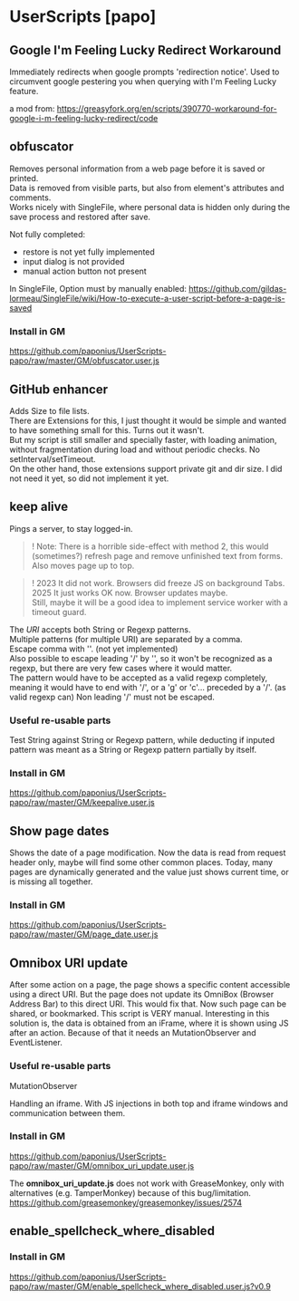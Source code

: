 # UserScripts [papo]


## Google I'm Feeling Lucky Redirect Workaround

Immediately redirects when google prompts 'redirection notice'. Used to circumvent google pestering you when querying with I'm Feeling Lucky feature.

a mod from: https://greasyfork.org/en/scripts/390770-workaround-for-google-i-m-feeling-lucky-redirect/code


## obfuscator

Removes personal information from a web page before it is saved or printed.  
Data is removed from visible parts, but also from element's attributes and comments.  
Works nicely with SingleFile, where personal data is hidden only during the save process and restored after save.  

Not fully completed:
- restore is not yet fully implemented  
- input dialog is not provided
- manual action button not present

In SingleFile, Option must by manually enabled: https://github.com/gildas-lormeau/SingleFile/wiki/How-to-execute-a-user-script-before-a-page-is-saved

### Install in GM
https://github.com/paponius/UserScripts-papo/raw/master/GM/obfuscator.user.js


## GitHub enhancer

Adds Size to file lists.  
There are Extensions for this, I just thought it would be simple and wanted to have something small for this. Turns out it wasn't.  
But my script is still smaller and specially faster, with loading animation, without fragmentation during load and without periodic checks. No setInterval/setTimeout.  
On the other hand, those extensions support private git and dir size. I did not need it yet, so did not implement it yet.


## keep alive

Pings a server, to stay logged-in.

> ! Note: There is a horrible side-effect with method 2, this would (sometimes?) refresh page and remove unfinished text from forms. Also moves page up to top.

> ! 2023 It did not work. Browsers did freeze JS on background Tabs.  
  2025 It just works OK now. Browser updates maybe.  
> Still, maybe it will be a good idea to implement service worker with a timeout guard.

The *URI* accepts both String or Regexp patterns.  
Multiple patterns (for multiple URI) are separated by a comma.  
Escape comma with '\'. (not yet implemented)  
Also possible to escape leading '/' by '\', so it won't be recognized as a regexp,
but there are very few cases where it would matter.  
The pattern would have to be accepted as a valid regexp completely,
meaning it would have to end with '/', or a 'g' or 'c'... preceded by a '/'. (as valid regexp can)
Non leading '/' must not be escaped.

### Useful re-usable parts

Test String against String or Regexp pattern, while deducting if inputed pattern was meant as a String or Regexp pattern partially by itself.

### Install in GM
https://github.com/paponius/UserScripts-papo/raw/master/GM/keepalive.user.js


## Show page dates
Shows the date of a page modification.
Now the data is read from request header only, maybe will find some other common places.
Today, many pages are dynamically generated and the value just shows current time, or is missing all together.


### Install in GM
https://github.com/paponius/UserScripts-papo/raw/master/GM/page_date.user.js


## Omnibox URI update
After some action on a page, the page shows a specific content accessible using a direct URI. But the page does not update its OmniBox (Browser Address Bar) to this direct URI.
This would fix that. Now such page can be shared, or bookmarked.
This script is VERY manual.
Interesting in this solution is, the data is obtained from an iFrame, where it is shown using JS after an action.
Because of that it needs an MutationObserver and EventListener.

### Useful re-usable parts

MutationObserver

Handling an iframe. With JS injections in both top and iframe windows
and communication between them.


### Install in GM
https://github.com/paponius/UserScripts-papo/raw/master/GM/omnibox_uri_update.user.js

The **omnibox_uri_update.js** does not work with GreaseMonkey, only with alternatives (e.g. TamperMonkey) because of this bug/limitation.
https://github.com/greasemonkey/greasemonkey/issues/2574



## enable_spellcheck_where_disabled

### Install in GM
https://github.com/paponius/UserScripts-papo/raw/master/GM/enable_spellcheck_where_disabled.user.js?v0.9
